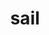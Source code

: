 ---
category: 4-letters
denotation: null
name: sail
reference_link: https://www.etymonline.com/word/sail
root_language: null
root_name: null
title: sail
type: free
word_sums:
- respelling: sail
  sum: 'Sail + '
---
